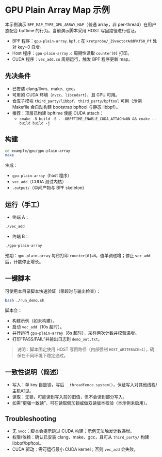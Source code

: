 # GPU Plain Array Map 示例

本示例演示 `BPF_MAP_TYPE_GPU_ARRAY_MAP`（普通 array，非 per-thread）在用户态配合 bpftime 的行为。当前演示脚本采用 HOST 写回路径进行验证。

- BPF 程序：`gpu-plain-array.bpf.c` 在 `kretprobe/_Z9vectorAddPKfS0_Pf` 处对 key=0 自增。
- Host 程序：`gpu-plain-array.c` 周期性读取 `counter[0]` 打印。
- CUDA 程序：`vec_add.cu` 周期运行，触发 BPF 程序更新 map。

## 先决条件
- 已安装 clang/llvm、make、gcc。
- 可用的 CUDA 环境（`nvcc`、`libcudart`），且 GPU 可用。
- 仓库子模块 `third_party/libbpf`、`third_party/bpftool` 可用（示例 Makefile 会自动构建 bootstrap bpftool 与静态 libbpf）。
- 推荐：顶层已构建 bpftime 使能 CUDA attach：
  - `cmake -B build -S . -DBPFTIME_ENABLE_CUDA_ATTACH=ON && cmake --build build -j`

## 构建
```bash
cd example/gpu/gpu-plain-array
make
```
生成：
- `gpu-plain-array`（host 程序）
- `vec_add`（CUDA 测试内核）
- `.output/`（中间产物与 BPF skeleton）

## 运行（手工）
- 终端 A：
```bash
./vec_add
```
- 终端 B：
```bash
./gpu-plain-array
```
预期：`gpu-plain-array` 每秒打印 `counter[0]=N`，值单调递增；停止 `vec_add` 后，计数停止增长。

## 一键脚本
可使用本目录脚本快速验证（带超时与输出检查）：
```bash
bash ./run_demo.sh
```
脚本会：
- 构建示例（如未构建）。
- 启动 `vec_add`（10s 超时）。
- 并行运行 `gpu-plain-array`（8s 超时），采样两次计数并校验递增。
- 打印“PASS/FAIL”并输出日志到 `demo_out.txt`。

> 说明：脚本固定使用 HOST 写回路径（内部强制 `HOST_WRITEBACK=1`），确保在不同环境下稳定通过。

## 一致性说明（简述）
- 写入：单 key 自旋锁，写后 `__threadfence_system()`，保证写入对其他线程/主机可见。
- 读取：无锁，可能读到写入前的旧值，但不会读到部分写入。
- 如需“更强一致读”，可在读取侧加锁或做双读版本校验（本示例未启用）。

## Troubleshooting
- 无 `nvcc`：脚本会提示跳过 CUDA 构建；示例无法触发计数递增。
- 权限/依赖：确认已安装 clang、make、gcc，且可从 `third_party/` 构建 libbpf/bpftool。
- CUDA 驱动：需可运行最小 CUDA kernel；否则 `vec_add` 会失败。


